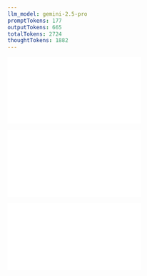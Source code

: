 ```yaml
---
llm_model: gemini-2.5-pro
promptTokens: 177
outputTokens: 665
totalTokens: 2724
thoughtTokens: 1882
---
```


![@](steps/_.574a019b.md)

![@](steps/prompt.1e1bccdc.md)

![@](steps/response.4dd3183f.md)
